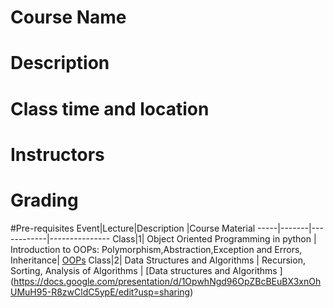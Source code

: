 # Course Name
# Description
# Class time and location
# Instructors
# Grading

#Pre-requisites
Event|Lecture|Description |Course Material
-----|-------|------------|---------------
Class|1| Object Oriented Programming in python | Introduction to OOPs: Polymorphism,Abstraction,Exception and Errors, Inheritance| [OOPs](https://docs.google.com/presentation/d/1fgqTGp41PpGCkpjibzvxTNMvHpUywCxMlS9eBz7z9dQ/edit?usp=sharing)
Class|2| Data Structures and Algorithms | Recursion, Sorting, Analysis of Algorithms | [Data structures and Algorithms ] (https://docs.google.com/presentation/d/1OpwhNgd96OpZBcBEuBX3xnOhUMuH95-R8zwCldC5ypE/edit?usp=sharing)